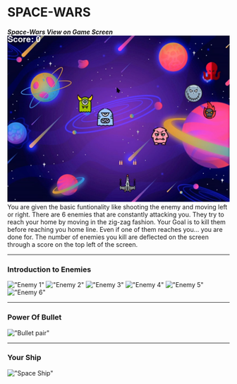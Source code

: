 # SPACE-WARS

***Space-Wars View on Game Screen***
!["Game View"](images\Game_view.png "User View experience ")
You are given the basic funtionality like shooting  the enemy and moving left or right.
There are 6 enemies that are constantly attacking you.
They try to reach your home by moving in the zig-zag fashion. 
Your Goal is to kill them before reaching you home line.
Even if one of them reaches you... you are done for.
The number of enemies you kill are deflected on the screen through a score on the top left of the screen.
___
### Introduction to Enemies
!["Enemy 1"](https://github.com/proacher/SPACE-WARS/blob/main/images/enemy1.png "We are here to kill you" )  !["Enemy 2"](https://github.com/proacher/SPACE-WARS/blob/main/images/enemy2.png "We are here to kill you")  !["Enemy 3"](https://github.com/proacher/SPACE-WARS/blob/main/images/enemy3.png "We are here to kill you")  !["Enemy 4"](https://github.com/proacher/SPACE-WARS/blob/main/images/enemy4.png "We are here to kill you")  !["Enemy 5"](https://github.com/proacher/SPACE-WARS/blob/main/images/enemy5.png "We are here to kill you")  !["Enemy 6"](https://github.com/proacher/SPACE-WARS/blob/main/images/enemy6.png "We are here to kill you") 
___
### Power Of Bullet
!["Bullet pair"](https://github.com/proacher/SPACE-WARS/blob/main/images/bulletpair.png "I am here to help you to kill the enemy")
___
### Your Ship
!["Space Ship"](https://github.com/proacher/SPACE-WARS/blob/main/images/SpaceShip.png "I am here to protect your home")
